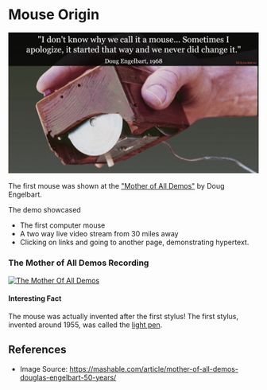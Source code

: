 # Mouse Origin
![mouse origin](mouse-origin.jpg)

The first mouse was shown at the ["Mother of All Demos"](https://en.wikipedia.org/wiki/The_Mother_of_All_Demos) by Doug Engelbart.

The demo showcased
* The first computer mouse
* A two way live video stream from 30 miles away
* Clicking on links and going to another page, demonstrating hypertext.


### The Mother of All Demos Recording

[![The Mother Of All Demos](https://img.youtube.com/vi/yJDv-zdhzMY/0.jpg)](https://youtu.be/yJDv-zdhzMY?t=295)


#### Interesting Fact
The mouse was actually invented after the first stylus! The first stylus, invented around 1955, was called the [light pen](https://en.wikipedia.org/wiki/Light_pen).

## References
* Image Source: https://mashable.com/article/mother-of-all-demos-douglas-engelbart-50-years/
